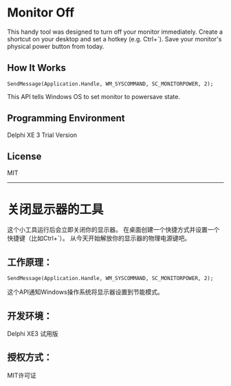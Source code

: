 ﻿# Monitor Off
This handy tool was designed to turn off your monitor immediately.
Create a shortcut on your desktop and set a hotkey (e.g. Ctrl+`).
Save your monitor's physical power button from today.

## How It Works
```
SendMessage(Application.Handle, WM_SYSCOMMAND, SC_MONITORPOWER, 2);
```
This API tells Windows OS to set monitor to powersave state.

## Programming Environment
Delphi XE 3 Trial Version

## License
MIT

- - -

# 关闭显示器的工具
这个小工具运行后会立即关闭你的显示器。
在桌面创建一个快捷方式并设置一个快捷键（比如Ctrl+`）。
从今天开始解放你的显示器的物理电源键吧。

## 工作原理：
```
SendMessage(Application.Handle, WM_SYSCOMMAND, SC_MONITORPOWER, 2);
```
这个API通知Windows操作系统将显示器设置到节能模式。

## 开发环境：
Delphi XE3 试用版

## 授权方式：
MIT许可证
